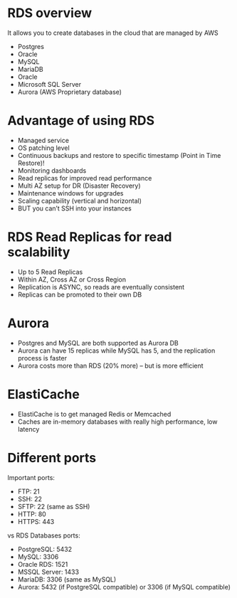 

# RDS overview
It allows you to create databases in the cloud that are managed by AWS 
- Postgres
- Oracle
- MySQL
- MariaDB
- Oracle
- Microsoft SQL Server
- Aurora (AWS Proprietary database)

# Advantage of using RDS
- Managed service
- OS patching level
- Continuous backups and restore to specific timestamp (Point in Time Restore)!
- Monitoring dashboards
- Read replicas for improved read performance
- Multi AZ setup for DR (Disaster Recovery)
- Maintenance windows for upgrades
- Scaling capability (vertical and horizontal)
- BUT you can’t SSH into your instances

# RDS Read Replicas for read scalability
- Up to 5 Read Replicas
- Within AZ, Cross AZ or Cross Region
- Replication is ASYNC, so reads are eventually consistent
- Replicas can be promoted to their own DB

# Aurora
- Postgres and MySQL are both supported as Aurora DB
- Aurora can have 15 replicas while MySQL has 5, and the replication process is faster
- Aurora costs more than RDS (20% more) – but is more efficient

# ElastiCache
- ElastiCache is to get managed Redis or Memcached
- Caches are in-memory databases with really high performance, low latency

# Different ports
Important ports:
- FTP: 21
- SSH: 22
- SFTP: 22 (same as SSH)
- HTTP: 80
- HTTPS: 443

vs RDS Databases ports:
- PostgreSQL: 5432
- MySQL: 3306
- Oracle RDS: 1521
- MSSQL Server: 1433
- MariaDB: 3306 (same as MySQL)
- Aurora: 5432 (if PostgreSQL compatible) or 3306 (if MySQL compatible)
